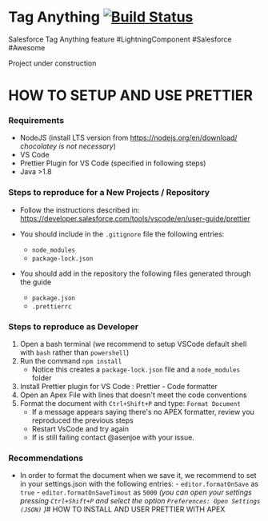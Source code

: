 # Tag Anything [![Build Status](https://travis-ci.org/raspi-s-dojo/tag-anything.svg?branch=master)](https://travis-ci.org/raspi-s-dojo/tag-anything)

Salesforce Tag Anything feature #LightningComponent #Salesforce #Awesome

Project under construction

# HOW TO SETUP AND USE PRETTIER

### Requirements

-   NodeJS (install LTS version from https://nodejs.org/en/download/ _chocolatey is not necessary_)
-   VS Code
-   Prettier Plugin for VS Code (specified in following steps)
-   Java >1.8

### Steps to reproduce for a New Projects / Repository

-   Follow the instructions described in: https://developer.salesforce.com/tools/vscode/en/user-guide/prettier
-   You should include in the `.gitignore` file the following entries:

    -   `node_modules`
    -   `package-lock.json`

-   You should add in the repository the following files generated through the guide
    -   `package.json`
    -   `.prettierrc`

### Steps to reproduce as Developer

1. Open a bash terminal (we recommend to setup VSCode default shell with `bash` rather than `powershell`)
2. Run the command `npm install`
    - Notice this creates a `package-lock.json` file and a `node_modules` folder
3. Install Prettier plugin for VS Code : Prettier - Code formatter
4. Open an Apex File with lines that doesn't meet the code conventions
5. Format the document with `Ctrl+Shift+P` and type: `Format Document`
    - If a message appears saying there's no APEX formatter, review you reproduced the previous steps
    - Restart VsCode and try again
    - If is still failing contact @asenjoe with your issue.

### Recommendations

-   In order to format the document when we save it, we recommend to set in your settings.json with the following entries: - `editor.formatOnSave` as `true` - `editor.formatOnSaveTimout` as `5000`
    _(you can open your settings pressing `Ctrl+Shift+P` and select the option `Preferences: Open Settings (JSON)` )_# HOW TO INSTALL AND USER PRETTIER WITH APEX
